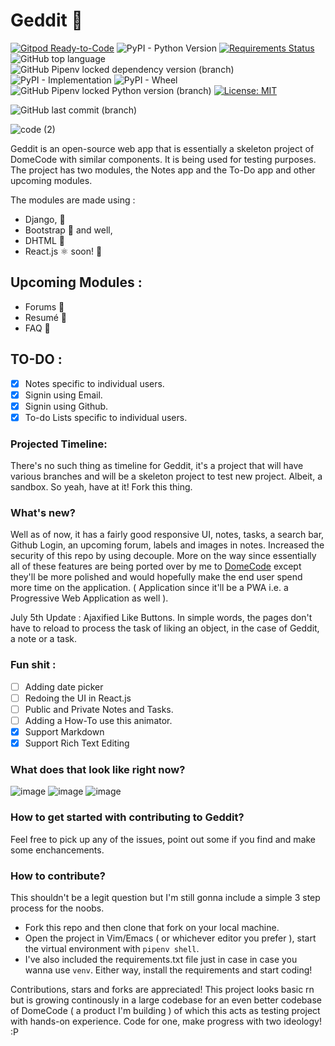 # Geddit 🦄

[![Gitpod Ready-to-Code](https://img.shields.io/badge/Gitpod-Ready--to--Code-blue?logo=gitpod)](https://gitpod.io/#https://github.com/arthtyagi/geddit) 
![PyPI - Python Version](https://img.shields.io/pypi/pyversions/django?style=flat-square)
[![Requirements Status](https://requires.io/github/arthtyagi/geddit/requirements.svg?branch=master)](https://requires.io/github/arthtyagi/geddit/requirements/?branch=master)
![GitHub top language](https://img.shields.io/github/languages/top/arthtyagi/geddit)
![GitHub Pipenv locked dependency version (branch)](https://img.shields.io/github/pipenv/locked/dependency-version/arthtyagi/geddit/django/master)
![PyPI - Implementation](https://img.shields.io/pypi/implementation/django?color=green)
![PyPI - Wheel](https://img.shields.io/pypi/wheel/django)
![GitHub Pipenv locked Python version (branch)](https://img.shields.io/github/pipenv/locked/python-version/arthtyagi/geddit/master?color=black&style=flat-square)
[![License: MIT](https://img.shields.io/badge/License-MIT-yellow.svg)](https://opensource.org/licenses/MIT)

![GitHub last commit (branch)](https://img.shields.io/github/last-commit/arthtyagi/geddit/master?style=for-the-badge)


![code (2)](https://user-images.githubusercontent.com/41021374/86322013-c1ee0680-bc57-11ea-8152-ca67856d9df4.png)

Geddit is an open-source web app that is essentially a skeleton project of DomeCode with similar components. It is being used for testing purposes.
The project has two modules, the Notes app and the To-Do app and other upcoming modules.


The modules are made using :
- Django, 🐍
- Bootstrap 🎃 and well, 
- DHTML 👀
- React.js ⚛️ soon! 🍻

## Upcoming Modules :

- Forums :page_with_curl:
- Resumé 💼
- FAQ 🙋

## TO-DO :

- [X] Notes specific to individual users.
- [X] Signin using Email. 
- [X] Signin using Github.
- [X] To-do Lists specific to individual users.

### Projected Timeline:

There's no such thing as timeline for Geddit, it's a project that will have various branches and will be a skeleton project to test new project. Albeit, a sandbox. So yeah, have at it! Fork this thing.

### What's new?

Well as of now, it has a fairly good responsive UI, notes, tasks, a search bar, Github Login, an upcoming forum, labels and images in notes. Increased the security of this repo by using decouple. More on the way since essentially all of these features are being ported over by me to [DomeCode](https://arthtyagi.me/domecode) except they'll be more polished and would hopefully make the end user spend more time on the application. ( Application since it'll be a PWA i.e. a Progressive Web Application as well ).

July 5th Update : Ajaxified Like Buttons. In simple words, the pages don't have to reload to process the task of liking an object, in the case of Geddit, a note or a task.

### Fun shit :

 - [ ] Adding date picker
 - [ ] Redoing the UI in React.js
 - [ ] Public and Private Notes and Tasks.
 - [ ] Adding a How-To use this animator.
 - [X] Support Markdown
 - [X] Support Rich Text Editing
 
### What does that look like right now?

![image](https://cdn.discordapp.com/attachments/593123274465083393/727562175010570350/unknown.png)
![image](https://cdn.discordapp.com/attachments/593123274465083393/727562377007988836/unknown.png)
![image](https://cdn.discordapp.com/attachments/593123274465083393/727562337946435715/unknown.png)

### How to get started with contributing to Geddit? 

Feel free to pick up any of the issues, point out some if you find and make some enchancements.

###  How to contribute? 

This shouldn't be a legit question but I'm still gonna include a simple 3 step process for the noobs.

- Fork this repo and then clone that fork on your local machine.
- Open the project in Vim/Emacs ( or whichever editor you prefer ), start the virtual environment with `pipenv shell`.
- I've also included the requirements.txt file just in case in case you wanna use `venv`. Either way, install the requirements and start coding!

Contributions, stars and forks are appreciated! This project looks basic rn but is growing continously in a large codebase for an even better codebase of DomeCode ( a product I'm building ) of which this acts as testing project with hands-on experience. Code for one, make progress with two ideology! :P 
